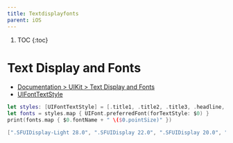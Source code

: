 ```yaml
---
title: Textdisplayfonts
parent: iOS
---
```


1. TOC
{:toc}
# Text Display and Fonts

- [Documentation > UIKit > Text Display and Fonts](https://developer.apple.com/documentation/uikit/text_display_and_fonts)
- [UIFontTextStyle](https://developer.apple.com/documentation/uikit/uifonttextstyle)

```swift
let styles: [UIFontTextStyle] = [.title1, .title2, .title3, .headline, .subheadline, .body, .callout, .footnote, .caption1, .caption2]
let fonts = styles.map { UIFont.preferredFont(forTextStyle: $0) }
print(fonts.map { $0.fontName + " \($0.pointSize)" })

[".SFUIDisplay-Light 28.0", ".SFUIDisplay 22.0", ".SFUIDisplay 20.0", ".SFUIText-Semibold 17.0", ".SFUIText 15.0", ".SFUIText 17.0", ".SFUIText 16.0", ".SFUIText 13.0", ".SFUIText 12.0", ".SFUIText 11.0"]
```
